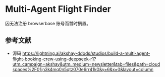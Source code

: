 # Multi-Agent Flight Finder

因无法注册 browserbase 账号而暂时搁置。

## 参考文献
- 源码 https://lightning.ai/akshay-ddods/studios/build-a-multi-agent-flight-booking-crew-using-deepseek-r1?utm_campaign=akshay&utm_medium=newsletter&tab=files&path=cloudspaces%2F01jn3k4mq0n5qtz070e6rr41k0&y=6&x=0&layout=column